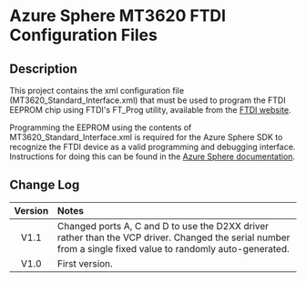 # Azure Sphere MT3620 FTDI Configuration Files

## Description

This project contains the xml configuration file (MT3620_Standard_Interface.xml) that must be used to program the FTDI EEPROM chip using FTDI's FT_Prog utility, available from the [FTDI website](https://www.ftdichip.com/Support/Utilities.htm).

Programming the EEPROM using the contents of MT3620_Standard_Interface.xml is required for the Azure Sphere SDK to recognize the FTDI device as a valid programming and debugging interface. Instructions for doing this can be found in the [Azure Sphere documentation](https://docs.microsoft.com/en-us/azure-sphere/hardware/mt3620-mcu-program-debug-interface#using-the-ft_prog-gui-application).

## Change Log

| Version | Notes                   |
| :-------: | :----------------------- |
| V1.1    | Changed ports A, C and D to use the D2XX driver rather than the VCP driver. Changed the serial number from a single fixed value to randomly auto-generated. |
| V1.0    | First version. |
